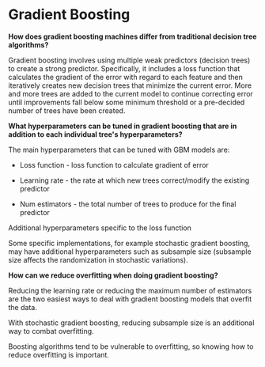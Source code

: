 
# Gradient Boosting

**How does gradient boosting machines differ from traditional decision tree algorithms?**

Gradient boosting involves using multiple weak predictors (decision trees) to create a strong predictor. Specifically, it includes a loss function that calculates the gradient of the error with regard to each feature and then iteratively creates new decision trees that minimize the current error. More and more trees are added to the current model to continue correcting error until improvements fall below some minimum threshold or a pre-decided number of trees have been created.

**What hyperparameters can be tuned in gradient boosting that are in addition to each individual tree's hyperparameters?**

The main hyperparameters that can be tuned with GBM models are:

- Loss function - loss function to calculate gradient of error

- Learning rate - the rate at which new trees correct/modify the existing predictor

- Num estimators - the total number of trees to produce for the final predictor

Additional hyperparameters specific to the loss function 

Some specific implementations, for example stochastic gradient boosting, may have additional hyperparameters such as subsample size (subsample size affects the randomization in stochastic variations).

**How can we reduce overfitting when doing gradient boosting?**

Reducing the learning rate or reducing the maximum number of estimators are the two easiest ways to deal with gradient boosting models that overfit the data.

With stochastic gradient boosting, reducing subsample size is an additional way to combat overfitting.

Boosting algorithms tend to be vulnerable to overfitting, so knowing how to reduce overfitting is important.
